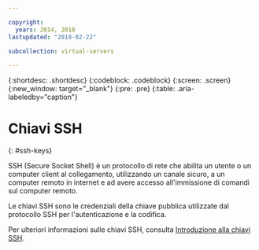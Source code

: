 ```yaml
---

copyright:
  years: 2014, 2018
lastupdated: "2018-02-22"

subcollection: virtual-servers

---
```


{:shortdesc: .shortdesc}
{:codeblock: .codeblock}
{:screen: .screen}
{:new_window: target="_blank"}
{:pre: .pre}
{:table: .aria-labeledby="caption"}

# Chiavi SSH
{: #ssh-keys}

SSH (Secure Socket Shell) è un protocollo di rete che abilita un utente o un computer client al collegamento, utilizzando un canale sicuro, a un computer remoto in internet e ad avere accesso all'immissione di comandi sul computer remoto.

Le chiavi SSH sono le credenziali della chiave pubblica utilizzate dal protocollo SSH per l'autenticazione e la codifica.

Per ulteriori informazioni sulle chiavi SSH, consulta [Introduzione alla chiavi SSH](/docs/infrastructure/ssh-keys?topic=ssh-keys-getting-started-tutorial).
